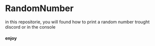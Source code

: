 # RandomNumber

in this repositorie, you will found how to print a random number trought discord or in the console

#### enjoy
